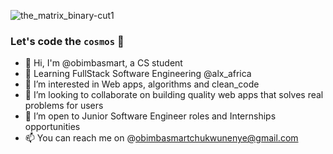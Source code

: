 ![the_matrix_binary-cut1](https://github.com/obimbasmart/obimbasmart/assets/67028610/be44504d-cb46-4b83-84b5-bd5380d058c9)

### Let's code the `cosmos` 👋

- 👋 Hi, I'm @obimbasmart, a CS student
- 🔭 Learning FullStack Software Engineering @alx_africa
- 🌱 I’m interested in Web apps, algorithms and clean_code
- 👯 I’m looking to collaborate on building quality web apps that solves real problems for users
- 🤔 I’m open to Junior Software Engineer roles and Internships opportunities
- 📫 You can reach me on @obimbasmartchukwunenye@gmail.com
<!--
**obimbasmart/obimbasmart** is a ✨ _special_ ✨ repository because its `README.md` (this file) appears on your GitHub profile.

